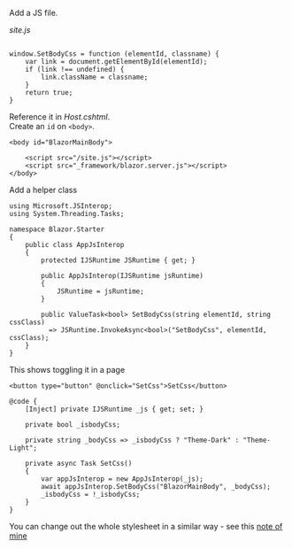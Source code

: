 Add a JS file. 

*site.js*
```

window.SetBodyCss = function (elementId, classname) {
    var link = document.getElementById(elementId);
    if (link !== undefined) {
        link.className = classname;
    }
    return true;
}
```

Reference it in _Host.cshtml_.  
Create an `id` on `<body>`.

```
<body id="BlazorMainBody">

    <script src="/site.js"></script>
    <script src="_framework/blazor.server.js"></script>
</body>
```

Add a helper class 
```
using Microsoft.JSInterop;
using System.Threading.Tasks;

namespace Blazor.Starter
{
    public class AppJsInterop
    {
        protected IJSRuntime JSRuntime { get; }

        public AppJsInterop(IJSRuntime jsRuntime)
        {
            JSRuntime = jsRuntime;
        }

        public ValueTask<bool> SetBodyCss(string elementId, string cssClass)
          => JSRuntime.InvokeAsync<bool>("SetBodyCss", elementId, cssClass);
    }
}
```

This shows toggling it in a page

```
<button type="button" @onclick="SetCss">SetCss</button>

@code {
    [Inject] private IJSRuntime _js { get; set; }

    private bool _isbodyCss;

    private string _bodyCss => _isbodyCss ? "Theme-Dark" : "Theme-Light";

    private async Task SetCss()
    {
        var appJsInterop = new AppJsInterop(_js);
        await appJsInterop.SetBodyCss("BlazorMainBody", _bodyCss);
        _isbodyCss = !_isbodyCss;
    }
}
```

You can change out the whole stylesheet in a similar way - see this [note of mine](https://shauncurtis.github.io/posts/DynamicCss.html)